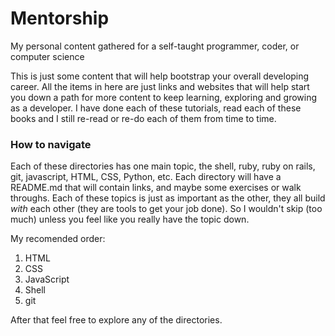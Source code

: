 # Mentorship
My personal content gathered for a self-taught programmer, coder, or computer science

This is just some content that will help bootstrap your overall
developing career. All the items in here are just links and websites that will
help start you down a path for more content to keep learning, exploring and
growing as a developer. I have done each of these tutorials, read each of these
books and I still re-read or re-do each of them from time to time.

### How to navigate
Each of these directories has one main topic, the shell, ruby, ruby on rails,
git, javascript, HTML, CSS, Python, etc. Each directory will have a README.md
that will contain links, and maybe some exercises or walk throughs.
Each of these topics is just as important as the other, they all build
_with_ each other (they are tools to get your job done). So I wouldn't skip
(too much) unless you feel like you really have the topic down.

My recomended order:
1. HTML
1. CSS
1. JavaScript
1. Shell
1. git

After that feel free to explore any of the directories.
